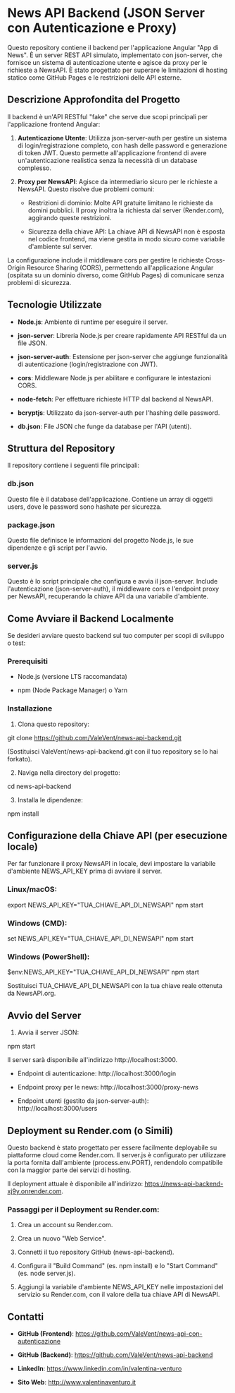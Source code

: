 # News API Backend (JSON Server con Autenticazione e Proxy)
Questo repository contiene il backend per l'applicazione Angular "App di News". È un server REST API simulato, implementato con json-server, che fornisce un sistema di autenticazione utente e agisce da proxy per le richieste a NewsAPI. È stato progettato per superare le limitazioni di hosting statico come GitHub Pages e le restrizioni delle API esterne.

## Descrizione Approfondita del Progetto
Il backend è un'API RESTful "fake" che serve due scopi principali per l'applicazione frontend Angular:

1.  **Autenticazione Utente**: Utilizza json-server-auth per gestire un sistema di login/registrazione completo, con hash delle password e generazione di token JWT. Questo permette all'applicazione frontend di avere un'autenticazione realistica senza la necessità di un database complesso.

2.  **Proxy per NewsAPI**: Agisce da intermediario sicuro per le richieste a NewsAPI. Questo risolve due problemi comuni:

    - Restrizioni di dominio: Molte API gratuite limitano le richieste da domini pubblici. Il proxy inoltra la richiesta dal server (Render.com), aggirando queste restrizioni.

    - Sicurezza della chiave API: La chiave API di NewsAPI non è esposta nel codice frontend, ma viene gestita in modo sicuro come variabile d'ambiente sul server.

La configurazione include il middleware cors per gestire le richieste Cross-Origin Resource Sharing (CORS), permettendo all'applicazione Angular (ospitata su un dominio diverso, come GitHub Pages) di comunicare senza problemi di sicurezza.

## Tecnologie Utilizzate
- **Node.js**: Ambiente di runtime per eseguire il server.

- **json-server**: Libreria Node.js per creare rapidamente API RESTful da un file JSON.

- **json-server-auth**: Estensione per json-server che aggiunge funzionalità di autenticazione (login/registrazione con JWT).

- **cors**: Middleware Node.js per abilitare e configurare le intestazioni CORS.

- **node-fetch**: Per effettuare richieste HTTP dal backend al NewsAPI.

- **bcryptjs**: Utilizzato da json-server-auth per l'hashing delle password.

- **db.json**: File JSON che funge da database per l'API (utenti).

## Struttura del Repository
Il repository contiene i seguenti file principali:

### db.json
Questo file è il database dell'applicazione. Contiene un array di oggetti users, dove le password sono hashate per sicurezza.


### package.json
Questo file definisce le informazioni del progetto Node.js, le sue dipendenze e gli script per l'avvio.


### server.js
Questo è lo script principale che configura e avvia il json-server. Include l'autenticazione (json-server-auth), il middleware cors e l'endpoint proxy per NewsAPI, recuperando la chiave API da una variabile d'ambiente.


## Come Avviare il Backend Localmente
Se desideri avviare questo backend sul tuo computer per scopi di sviluppo o test:

### Prerequisiti
- Node.js (versione LTS raccomandata)

- npm (Node Package Manager) o Yarn

### Installazione
1. Clona questo repository:

git clone https://github.com/ValeVent/news-api-backend.git

(Sostituisci ValeVent/news-api-backend.git con il tuo repository se lo hai forkato).

2. Naviga nella directory del progetto:

cd news-api-backend

3. Installa le dipendenze:

npm install

## Configurazione della Chiave API (per esecuzione locale)
Per far funzionare il proxy NewsAPI in locale, devi impostare la variabile d'ambiente NEWS_API_KEY prima di avviare il server.

### Linux/macOS:

export NEWS_API_KEY="TUA_CHIAVE_API_DI_NEWSAPI"
npm start

### Windows (CMD):

set NEWS_API_KEY="TUA_CHIAVE_API_DI_NEWSAPI"
npm start

### Windows (PowerShell):

$env:NEWS_API_KEY="TUA_CHIAVE_API_DI_NEWSAPI"
npm start

Sostituisci TUA_CHIAVE_API_DI_NEWSAPI con la tua chiave reale ottenuta da NewsAPI.org.

## Avvio del Server
1. Avvia il server JSON:

npm start

Il server sarà disponibile all'indirizzo http://localhost:3000.

- Endpoint di autenticazione: http://localhost:3000/login

- Endpoint proxy per le news: http://localhost:3000/proxy-news

- Endpoint utenti (gestito da json-server-auth): http://localhost:3000/users

## Deployment su Render.com (o Simili)
Questo backend è stato progettato per essere facilmente deployabile su piattaforme cloud come Render.com. Il server.js è configurato per utilizzare la porta fornita dall'ambiente (process.env.PORT), rendendolo compatibile con la maggior parte dei servizi di hosting.

Il deployment attuale è disponibile all'indirizzo: https://news-api-backend-xj9y.onrender.com.

### Passaggi per il Deployment su Render.com:

1. Crea un account su Render.com.

2. Crea un nuovo "Web Service".

3. Connetti il tuo repository GitHub (news-api-backend).

4. Configura il "Build Command" (es. npm install) e lo "Start Command" (es. node server.js).

5. Aggiungi la variabile d'ambiente NEWS_API_KEY nelle impostazioni del servizio su Render.com, con il valore della tua chiave API di NewsAPI.

## Contatti
- **GitHub (Frontend)**: https://github.com/ValeVent/news-api-con-autenticazione

- **GitHub (Backend)**: https://github.com/ValeVent/news-api-backend

- **LinkedIn**: https://www.linkedin.com/in/valentina-venturo

- **Sito Web**: http://www.valentinaventuro.it
